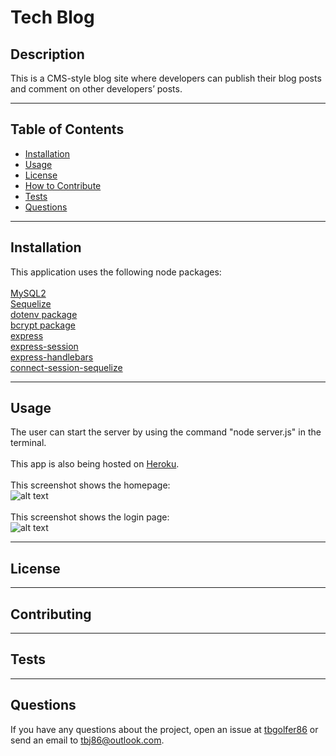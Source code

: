 # Tech Blog
  
  ## Description
  This is a CMS-style blog site where developers can publish their blog posts and comment on other developers’ posts.

---

  ## Table of Contents  

  - [Installation](#installation)
  - [Usage](#usage)
  - [License](#license)
  - [How to Contribute](#contribute)
  - [Tests](#tests)
  - [Questions](#questions)

---

  ## Installation
  This application uses the following node packages:<br><br>
  [MySQL2](https://www.npmjs.com/package/mysql2)<br>
  [Sequelize](https://www.npmjs.com/package/sequelize)<br>
  [dotenv package](https://www.npmjs.com/package/dotenv)<br>
  [bcrypt package](https://www.npmjs.com/package/bcrypt)<br>
  [express](https://www.npmjs.com/package/express)<br>
  [express-session](https://www.npmjs.com/package/express-session)<br>
  [express-handlebars](https://www.npmjs.com/package/express-handlebars)<br>
  [connect-session-sequelize](https://www.npmjs.com/package/connect-session-sequelize)

---

  ## Usage
  The user can start the server by using the command "node server.js" in the terminal.<br><br>
  This app is also being hosted on [Heroku]().<br><br>
   This screenshot shows the homepage:<br>
  ![alt text]()<br><br>
   This screenshot shows the login page:<br>
  ![alt text]()

---

  ## License
  
  
---

  ## Contributing
  

---

  ## Tests 
  

---

  ## Questions
  If you have any questions about the project, open an issue at [tbgolfer86](https://www.github.com/tbgolfer86) or send an email to tbj86@outlook.com.

